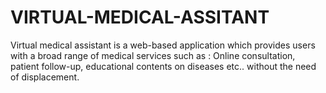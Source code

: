# VIRTUAL-MEDICAL-ASSITANT
Virtual medical assistant is a web-based application which provides users with a broad range of medical services  such as : Online consultation, patient follow-up, educational contents on diseases etc..  without the need of displacement.
